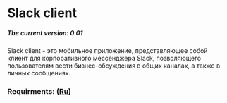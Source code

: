 ﻿# Slack client
##### The current version: 0.01
Slack client - это мобильное приложение,  представляющее собой клиент для корпоративного мессенджера Slack, позволяющего пользователям вести бизнес-обсуждения в общих каналах, а также в личных сообщениях.
### Requirments: ([Ru](https://github.com/kateLap/SlackClient/blob/master/Documents/Requirements.md))
